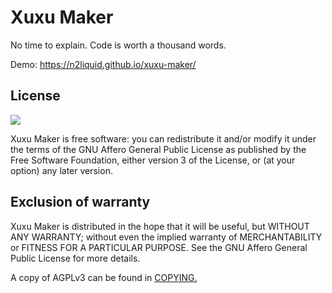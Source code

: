 # Xuxu Maker

No time to explain. Code is worth a thousand words.

Demo: https://n2liquid.github.io/xuxu-maker/

## License

![](https://www.gnu.org/graphics/agplv3-155x51.png)

Xuxu Maker is free software: you can redistribute it and/or modify it under the terms of the GNU Affero General Public License as published by the Free Software Foundation, either version 3 of the License, or (at your option) any later version.

## Exclusion of warranty

Xuxu Maker is distributed in the hope that it will be useful, but WITHOUT ANY WARRANTY; without even the implied warranty of MERCHANTABILITY or FITNESS FOR A PARTICULAR PURPOSE. See the GNU Affero General Public License for more details.

A copy of AGPLv3 can be found in [COPYING.](COPYING)

